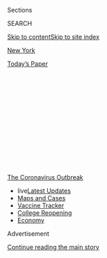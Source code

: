 <div id="app">

<div>

<div>

<div>

<div class="NYTAppHideMasthead css-1q2w90k e1suatyy0">

<div class="section css-ui9rw0 e1suatyy2">

<div class="css-eph4ug er09x8g0">

<div class="css-6n7j50">

</div>

<span class="css-1dv1kvn">Sections</span>

<div class="css-10488qs">

<span class="css-1dv1kvn">SEARCH</span>

</div>

[Skip to content](#site-content)[Skip to site index](#site-index)

</div>

<div id="masthead-section-label" class="css-1wr3we4 eaxe0e00">

[New
York](https://www.nytimes3xbfgragh.onion/section/nyregion)

</div>

<div class="css-10698na e1huz5gh0">

</div>

</div>

<div id="masthead-bar-one" class="section hasLinks css-15hmgas e1csuq9d3">

<div class="css-uqyvli e1csuq9d0">

</div>

<div class="css-1uqjmks e1csuq9d1">

</div>

<div class="css-9e9ivx">

[](https://myaccount.nytimes3xbfgragh.onion/auth/login?response_type=cookie&client_id=vi)

</div>

<div class="css-1bvtpon e1csuq9d2">

[Today’s
Paper](https://www.nytimes3xbfgragh.onion/section/todayspaper)

</div>

</div>

</div>

</div>

<div data-aria-hidden="false">

<div id="site-content" data-role="main">

<div>

<div class="css-1aor85t" style="opacity:0.000000001;z-index:-1;visibility:hidden">

<div class="css-1hqnpie">

<div class="css-epjblv">

<span class="css-17xtcya">[New
York](/section/nyregion)</span><span class="css-x15j1o">|</span><span class="css-fwqvlz">Madeline
Kripke, Doyenne of Dictionaries, Is Dead at
76</span>

</div>

<div class="css-k008qs">

<div class="css-1iwv8en">

<span class="css-18z7m18"></span>

<div>

</div>

</div>

<span class="css-1n6z4y">https://nyti.ms/3d3clNK</span>

<div class="css-1705lsu">

<div class="css-4xjgmj">

<div class="css-4skfbu" data-role="toolbar" data-aria-label="Social Media Share buttons, Save button, and Comments Panel with current comment count" data-testid="share-tools">

  - 
  - 
  - 
  - 
    
    <div class="css-6n7j50">
    
    </div>

  - 

</div>

</div>

</div>

</div>

</div>

</div>

<div id="NYT_TOP_BANNER_REGION" class="css-13pd83m">

<div>

<div id="styln-prism-menu-1592847958612" class="section interactive-content interactive-size-medium css-1edisqu">

<div class="css-17ih8de interactive-body">

<div id="scroll-container" class="css-1gj85ro">

[<span class="styln-title-wrap"><span class="css-1pje3qr">The
Coronavirus</span><span class="css-1pje3qr">
Outbreak</span></span>](https://www.nytimes3xbfgragh.onion/news-event/coronavirus?action=click&pgtype=Article&state=default&region=TOP_BANNER&context=storylines_menu)

  - <span class="css-kqxiym" data-emphasize="true">live</span>[Latest
    Updates](https://www.nytimes3xbfgragh.onion/2020/08/04/world/coronavirus-covid-19.html?action=click&pgtype=Article&state=default&region=TOP_BANNER&context=storylines_menu)
  - [Maps and
    Cases](https://www.nytimes3xbfgragh.onion/interactive/2020/us/coronavirus-us-cases.html?action=click&pgtype=Article&state=default&region=TOP_BANNER&context=storylines_menu)
  - [Vaccine
    Tracker](https://www.nytimes3xbfgragh.onion/interactive/2020/science/coronavirus-vaccine-tracker.html?action=click&pgtype=Article&state=default&region=TOP_BANNER&context=storylines_menu)
  - [College
    Reopening](https://www.nytimes3xbfgragh.onion/2020/08/02/us/covid-college-reopening.html?action=click&pgtype=Article&state=default&region=TOP_BANNER&context=storylines_menu)
  - [Economy](https://www.nytimes3xbfgragh.onion/live/2020/08/03/business/stock-market-today-coronavirus?action=click&pgtype=Article&state=default&region=TOP_BANNER&context=storylines_menu)

</div>

</div>

</div>

</div>

</div>

<div id="top-wrapper" class="css-1sy8kpn">

<div id="top-slug" class="css-l9onyx">

Advertisement

</div>

[Continue reading the main
story](#after-top)

<div class="ad top-wrapper" style="text-align:center;height:100%;display:block;min-height:250px">

<div id="top" class="place-ad" data-position="top" data-size-key="top">

</div>

</div>

<div id="after-top">

</div>

</div>

<div>

<div id="sponsor-wrapper" class="css-1hyfx7x">

<div id="sponsor-slug" class="css-19vbshk">

Supported by

</div>

[Continue reading the main
story](#after-sponsor)

<div id="sponsor" class="ad sponsor-wrapper" style="text-align:center;height:100%;display:block">

</div>

<div id="after-sponsor">

</div>

</div>

<div class="css-186x18t">

Those We’ve Lost

</div>

<div class="css-1vkm6nb ehdk2mb0">

# Madeline Kripke, Doyenne of Dictionaries, Is Dead at 76

</div>

A woman of many words, mostly unspoken, she amassed a lexicographic
trove of some 20,000 books, much of it crammed into her Greenwich
Village apartment.

<div class="css-79elbk" data-testid="photoviewer-wrapper">

<div class="css-z3e15g" data-testid="photoviewer-wrapper-hidden">

</div>

<div class="css-1a48zt4 ehw59r15" data-testid="photoviewer-children">

![<span class="css-16f3y1r e13ogyst0" data-aria-hidden="true">Madeline
Kripke in her Greenwich Village apartment in 2013 with part of her vast
dictionary collection. “Madeline built a cathedral of the English
lexicographic tradition,” an admirer
said.</span><span class="css-cnj6d5 e1z0qqy90" itemprop="copyrightHolder"><span class="css-1ly73wi e1tej78p0">Credit...</span><span><span>Emon
Hassan</span></span></span>](https://static01.graylady3jvrrxbe.onion/images/2020/05/01/obituaries/25kripke-virus-lost01/merlin_172032759_ac4657dd-a433-4784-97bf-d5a6fb4903a4-articleLarge.jpg?quality=75&auto=webp&disable=upscale)

</div>

</div>

<div class="css-18e8msd">

<div class="css-vp77d3 epjyd6m0">

<div class="css-hus3qt ey68jwv0" data-aria-hidden="true">

[![Sam
Roberts](https://static01.graylady3jvrrxbe.onion/images/2018/02/20/multimedia/author-sam-roberts/author-sam-roberts-thumbLarge.jpg
"Sam Roberts")](https://www.nytimes3xbfgragh.onion/by/sam-roberts)

</div>

<div class="css-1baulvz">

By [<span class="css-1baulvz last-byline" itemprop="name">Sam
Roberts</span>](https://www.nytimes3xbfgragh.onion/by/sam-roberts)

</div>

</div>

  - 
    
    <div class="css-ld3wwf e16638kd2">
    
    April 30,
    2020
    
    </div>

  - 
    
    <div class="css-4xjgmj">
    
    <div class="css-d8bdto" data-role="toolbar" data-aria-label="Social Media Share buttons, Save button, and Comments Panel with current comment count" data-testid="share-tools">
    
      - 
      - 
      - 
      - 
        
        <div class="css-6n7j50">
        
        </div>
    
      - 
    
    </div>
    
    </div>

</div>

</div>

<div class="section meteredContent css-1r7ky0e" name="articleBody" itemprop="articleBody">

<div class="css-1fanzo5 StoryBodyCompanionColumn">

<div class="css-53u6y8">

*This obituary is part of a series about people who have died in the
coronavirus pandemic. Read about others*
[*here*](https://www.nytimes3xbfgragh.onion/series/people-who-have-died-of-the-coronavirus)*.*

Madeline Kripke, who kept one of the world’s largest private collection
of dictionaries, much of it crammed into her Greenwich Village
apartment, could be defined this way: liberal \[adj., as in giving
unstintingly\], compleat \[adj., meaning having all the requisite
skills\] and sui generis \[adj., in a class by itself\].

Beginning with the Webster’s Collegiate that her parents gave her in the
fifth grade, she accumulated an estimated 20,000 volumes as diverse as a
Latin dictionary printed in 1502, Jonathan Swift’s 1722 booklet titled
“The Benefits of Farting Explained,” and the New York Metropolitan
Transportation Authority’s 1980 guide to pickpocket slang.

Ms. Kripke (pronounced KRIP-key) died on April 25 in Manhattan at 76.
Her brother, [Saul
Kripke](https://www.nytimes3xbfgragh.onion/2006/01/28/books/philosopher-65-lectures-not-about-what-am-i-but-what-is-i.html),
a noted philosopher and
[professor](https://www.britannica.com/biography/Saul-Kripke) at the
City University of New York Graduate Center, said the cause was the
coronavirus and complications of pneumonia.

</div>

</div>

<div class="css-1fanzo5 StoryBodyCompanionColumn">

<div class="css-53u6y8">

One question that none of Ms. Kripke’s reference books answers is what
will happen to her collection. After avoiding eviction in the mid-1990s
by agreeing to remove the volumes stacked in the hallway, she had hoped
to transfer the whole enchilada \[slang for the entirety\] from her
apartment and three warehouses to a university or, if she had her
druthers \[n., preference\], to install it in her own dictionary
library, which she never got to build.

“Unfortunately, it appears that no clear plan existed for her
collection,” her brother, her only immediate survivor, said in a phone
interview. “We are now in touch with some of her expert friends for
advice.”

Those friends are legion \[adj., multitudinous\], thanks to Ms. Kripke’s
generosity and virtuosity as a resource on etymology \[n., the
derivation of words\], pronunciation and usage and especially every
variety of vulgarity and slang, from the indigenous argot of Argentina
to the patois of vaudeville, the London underworld, cowboys, hipsters
and generations of teenagers.

But Ms. Kripke was not an indiscriminate amasser, said Ammon Shea, the
author of “[Reading the
OED](https://www.nytimes3xbfgragh.onion/2008/08/03/books/review/Baker-t.html):
One Man, One Year, 21,730 Pages” (2008). “Madeline,” he said, “built a
cathedral of the English lexicographic tradition, tens of thousands of
carefully chosen items.”

Madeline Faith Kripke was born on Sept. 9, 1943, in New London, Conn.,
where her father, Rabbi [Myer S.
Kripke](https://www.nytimes3xbfgragh.onion/2014/05/04/us/rabbi-myer-kripke-100-early-buffett-friend-and-investor-dies.html),
headed a Conservative Jewish congregation. Her mother, Dorothy (Karp)
Kripke, was an author of children’s religious books.

</div>

</div>

<div class="css-1fanzo5 StoryBodyCompanionColumn">

<div class="css-53u6y8">

Madeline grew up in Omaha, where her father was the rabbi of Beth El
Synagogue and where her parents were friends of the investor Warren
Buffett (and beneficiaries of his financial advice).

</div>

</div>

<div class="css-79elbk" data-testid="photoviewer-wrapper">

<div class="css-z3e15g" data-testid="photoviewer-wrapper-hidden">

</div>

<div class="css-1a48zt4 ehw59r15" data-testid="photoviewer-children">

![<span class="css-16f3y1r e13ogyst0" data-aria-hidden="true">Ms. Kripke
in her home with the oldest book in her collection — a Latin dictionary
printed in 1502. “I realized that dictionaries were each infinitely
explorable,” she said, “so they opened me to new possibilities in a mix
of serendipity, discovery and
revelation.”</span><span class="css-cnj6d5 e1z0qqy90" itemprop="copyrightHolder"><span class="css-1ly73wi e1tej78p0">Credit...</span><span>Emon
Hassan</span></span>](https://static01.graylady3jvrrxbe.onion/images/2020/05/01/obituaries/25kripke-virus-lost02/merlin_172032762_68f409bb-214b-4da0-83f2-9f317d6fdd65-articleLarge.jpg?quality=75&auto=webp&disable=upscale)

</div>

</div>

<div class="css-1fanzo5 StoryBodyCompanionColumn">

<div class="css-53u6y8">

The Webster’s Collegiate she received from her parents, she told Daniel
Krieger for a profile about her on the website
[Narratively,](https://narratively.com/the-dame-of-dictionaries/)
“unlocked the world for me because I could read at any vocabulary
level I wanted.” Which she did, conscientiously documenting the words
she didn’t understand.

“I realized that dictionaries were each infinitely explorable,” she told
Mr. Krieger, “so they opened me to new possibilities in a mix of
serendipity, discovery and revelation.”

After earning a bachelor’s degree in English from Barnard College, she
remained in New York in the 1960s, living as a cross between a beatnik
and a hippie, she said, then working as a welfare case worker, a
teacher, and a copy editor and proofreader — skills she would apply to
her collecting.

She was self-taught as a lexicographer. “She approached her collection
and study with the same scholarship and discipline with which her father
approached religion,” said Tom Dalzell, a slang expert, “and with which
her brother approaches modal logic, philosophy of language, metaphysics,
epistemology and recursion theory.”

Jesse Sheidlower, a former editor at the “Oxford English Dictionary,”
said of Ms. Kripke, “She didn’t just accumulate material; she read it
all, and could tell you the editor’s personality based on the changes
made across varying editions of a work."

</div>

</div>

<div class="css-1fanzo5 StoryBodyCompanionColumn">

<div class="css-53u6y8">

While she later revived her childhood practice of recording unfamiliar
words in a notebook, Ms. Kripke never exploited her command of language
in poetry or prose, except for the occasional verse, like her ode to
Icarus, which began, “He must have been high when he first tried to
fly.”

The comprehensiveness of her collection amazed many in the lexicographic
world.

Simon Winchester, the author of “[The Meaning of
Everything](https://www.nytimes3xbfgragh.onion/2003/10/12/books/you-could-look-it-up.html):
The Story of the Oxford English Dictionary” (2003), said in an email: “I
would challenge her to find this volume of Czech loanwords or that
collection of Greenland slang or Common Terms in Astrophysics — and
she’d always say, ‘Yes, I’m sure I have it somewhere,’ and would dive
in like a truffle hound and come up for air holding the volume in
triumph, and I would retire, always defeated.”

</div>

</div>

<div>

</div>

<div class="css-1fanzo5 StoryBodyCompanionColumn">

<div class="css-53u6y8">

Ms. Kripke’s linguistic-related ephemera included an instruction manual
for dictionary salesmen and a pivotal letter from George Merriam to his
brother Charles. The letter captured “the moment when the brothers hatch
a plan for getting the rights to Noah Webster’s dictionary — the Big
Bang moment that leads directly to the creation of Merriam-Webster
dictionaries,” said John Morse, a former president and publisher of
Merriam-Webster.

About one-fifth of Ms. Kripke’s collection represents what Mr.
Winchester described in The New York Review of Books in 2012 as “the
very living and breathing edge of the English language: the ragged and
ill-defined omnium gatherum of informal, witty, clever, newborn, and
usually impermanent words that constitute what for the past two
centuries has been known as slang.”

Armed with a flashlight, she would hunt down “A Classical Dictionary of
the Vulgar Tongue” from 1785; or “The Pocket Dictionary of Prison
Slanguage” (1941), by Clinton T. Duffy, a former warden of San Quentin;
or the pornographic comic books known as Tijuana bibles.

Ms. Kripke sold books, but she acquired even more, with surpassing
dedication. As a young collector, she once coveted a 1694 edition of
“The Ladies Dictionary,” which she had found in a London shop at a
time when she had only enough money for a planned train trip to France
to meet a friend in Nice.

She bought the book and hitchhiked to Nice
instead.

</div>

</div>

</div>

<div>

</div>

<div>

</div>

<div id="NYT_BELOW_MAIN_CONTENT_REGION">

<div>

<div id="covid-obits-article-embed" class="section css-l08pwh interactive-content interactive-size-medium">

<div class="css-17ih8de interactive-body">

<div class="g-obits-embed" data-preview-slug="2020-04-03-covid-obits">

[](https://www.nytimes3xbfgragh.onion/interactive/2020/obituaries/people-died-coronavirus-obituaries.html?action=click&pgtype=Article&state=default&region=BELOW_MAIN_CONTENT&context=covid_obits_promo)

<div class="g-hed-summ">

# Those We’ve Lost

The coronavirus pandemic has taken an incalculable death toll. This
series is designed to put names and faces to the numbers.

<span>Read
more</span>

</div>

<div class="g-obits-embed-wrap">

<div id="bernaldina-josé-pedro" class="g-obit">

<div class="g-flex-wrapper-image">

<div class="g-image g-asset-inner">

![](https://static01.graylady3jvrrxbe.onion/images/2020/07/30/obituaries/30Pedro/30Pedro-square640.jpg)

</div>

</div>

<div class="g-flex-wrapper-text">

# Bernaldina José Pedro

<div class="g-meta">

<span>d. Boa Vista, Brazil</span>

</div>

<div class="g-summ">

Leader among the Indigenous
Macuxi

</div>

</div>

</div>

<div id="john-eric-swing" class="g-obit">

<div class="g-flex-wrapper-image">

<div class="g-image g-asset-inner">

![](https://static01.graylady3jvrrxbe.onion/images/2020/07/31/obituaries/31Swing/merlin_175167783_8913bc90-0d64-43f3-a655-1bb1bf1601c9-square640.jpg)

</div>

</div>

<div class="g-flex-wrapper-text">

# John Eric Swing

<div class="g-meta">

<span>d. Fountain Valley, Calif. </span>

</div>

<div class="g-summ">

Champion of
Filipino-Americans

</div>

</div>

</div>

<div id="victor-victor-" class="g-obit">

<div class="g-flex-wrapper-image">

<div class="g-image g-asset-inner">

![](https://static01.graylady3jvrrxbe.onion/images/2020/07/27/obituaries/27Victor/merlin_175001436_38b11f8e-227a-4e2c-9821-7618af9b2524-square640.jpg)

</div>

</div>

<div class="g-flex-wrapper-text">

# Victor Victor

<div class="g-meta">

<span>d. Santo Domingo, Dominican Republic</span>

</div>

<div class="g-summ">

Beloved musician of the Dominican
Republic

</div>

</div>

</div>

<div id="dr-eddie-negrón" class="g-obit">

<div class="g-flex-wrapper-image">

<div class="g-image g-asset-inner">

![](https://static01.graylady3jvrrxbe.onion/images/2020/07/31/obituaries/31Negron/merlin_175160169_516322ae-fd23-4969-b6b2-193ced371105-square640.jpg)

</div>

</div>

<div class="g-flex-wrapper-text">

# Dr. Eddie Negrón

<div class="g-meta">

<span>d. Fort Walton Beach, Fla.</span>

</div>

<div class="g-summ">

Internist on Florida’s Emerald
Coast

</div>

</div>

</div>

<div id="dobby-dobson" class="g-obit">

<div class="g-flex-wrapper-image">

<div class="g-image g-asset-inner">

![](https://static01.graylady3jvrrxbe.onion/images/2020/07/30/obituaries/30Dobson/merlin_175115928_f6b9271c-8f05-4fe1-a38a-5ca4a58f8935-square640.jpg)

</div>

</div>

<div class="g-flex-wrapper-text">

# Dobby Dobson

<div class="g-meta">

<span>d. Coral Springs, Fla.</span>

</div>

<div class="g-summ">

Jamaican singer and
songwriter

</div>

</div>

</div>

<div id="waldemar-gonzalez" class="g-obit">

<div class="g-flex-wrapper-image">

<div class="g-image g-asset-inner">

![](https://static01.graylady3jvrrxbe.onion/images/2020/08/01/obituaries/28Gonzalez/merlin_175002771_beb57888-3951-409a-ae13-03a94b2e962e-square640.jpg)

</div>

</div>

<div class="g-flex-wrapper-text">

# Waldemar Gonzalez

<div class="g-meta">

<span>d. White Plains, N.Y.</span>

</div>

<div class="g-summ">

Teacher and social worker

</div>

</div>

</div>

</div>

</div>

</div>

</div>

</div>

</div>

<div>

</div>

<div>

<div id="bottom-wrapper" class="css-1ede5it">

<div id="bottom-slug" class="css-l9onyx">

Advertisement

</div>

[Continue reading the main
story](#after-bottom)

<div id="bottom" class="ad bottom-wrapper" style="text-align:center;height:100%;display:block;min-height:90px">

</div>

<div id="after-bottom">

</div>

</div>

</div>

</div>

</div>

## Site Index

<div>

</div>

## Site Information Navigation

  - [© <span>2020</span> <span>The New York Times
    Company</span>](https://help.nytimes3xbfgragh.onion/hc/en-us/articles/115014792127-Copyright-notice)

<!-- end list -->

  - [NYTCo](https://www.nytco.com/)
  - [Contact
    Us](https://help.nytimes3xbfgragh.onion/hc/en-us/articles/115015385887-Contact-Us)
  - [Work with us](https://www.nytco.com/careers/)
  - [Advertise](https://nytmediakit.com/)
  - [T Brand Studio](http://www.tbrandstudio.com/)
  - [Your Ad
    Choices](https://www.nytimes3xbfgragh.onion/privacy/cookie-policy#how-do-i-manage-trackers)
  - [Privacy](https://www.nytimes3xbfgragh.onion/privacy)
  - [Terms of
    Service](https://help.nytimes3xbfgragh.onion/hc/en-us/articles/115014893428-Terms-of-service)
  - [Terms of
    Sale](https://help.nytimes3xbfgragh.onion/hc/en-us/articles/115014893968-Terms-of-sale)
  - [Site
    Map](https://spiderbites.nytimes3xbfgragh.onion)
  - [Help](https://help.nytimes3xbfgragh.onion/hc/en-us)
  - [Subscriptions](https://www.nytimes3xbfgragh.onion/subscription?campaignId=37WXW)

</div>

</div>

</div>

</div>

